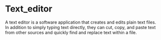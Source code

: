 # Text_editor
A text editor is a software application that creates and edits plain text files. In addition to simply typing text directly, they can cut, copy, and paste text from other sources and quickly find and replace text within a file. 
